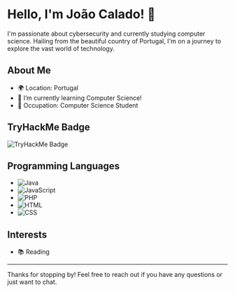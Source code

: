 # Hello, I'm João Calado! 👋

I'm passionate about cybersecurity and currently studying computer science. Hailing from the beautiful country of Portugal, I'm on a journey to explore the vast world of technology.

## About Me

- 🌍 Location: Portugal
- 🌱 I’m currently learning Computer Science!
- 💼 Occupation: Computer Science Student


## TryHackMe Badge

![TryHackMe Badge](https://tryhackme-badges.s3.amazonaws.com/Gusion.0.png)

## Programming Languages

  - ![Java](https://img.shields.io/badge/-Java-orange?logo=java&logoColor=white)
  - ![JavaScript](https://img.shields.io/badge/-JavaScript-yellow?logo=javascript&logoColor=white)
  - ![PHP](https://img.shields.io/badge/-PHP-purple?logo=php&logoColor=white)
  - ![HTML](https://img.shields.io/badge/-HTML-blue?logo=html5&logoColor=white)
  - ![CSS](https://img.shields.io/badge/-CSS-blueviolet?logo=css3&logoColor=white)

## Interests

- 📚 Reading

---

Thanks for stopping by! Feel free to reach out if you have any questions or just want to chat.
